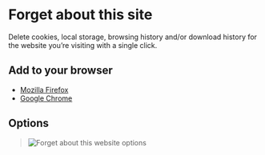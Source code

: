 # Forget about this site

Delete cookies, local storage, browsing history and/or download history for the website you’re visiting with a single click.

## Add to your browser

 - [Mozilla Firefox](https://addons.mozilla.org/addon/forget-about-this-site/)
 - [Google Chrome](https://chrome.google.com/webstore/detail/forget-about-this-site/okiohagmnigihpbleoloddfldckiknea)

## Options

> ![Forget about this website options](https://i.imgur.com/HSgk6pv.png)
